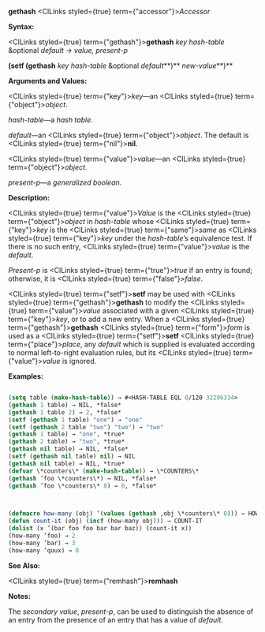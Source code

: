 **gethash** <ClLinks styled={true} term={"accessor"}><i>Accessor</i></ClLinks> 



**Syntax:** 



<ClLinks styled={true} term={"gethash"}><b>gethash</b></ClLinks> *key hash-table* &amp;optional *default → value, present-p* 



<!-- **(setf (gethash** *key hash-table* &amp;optional *default<ClLinks styled={true} term={"t"}><b>*)</b></ClLinks> *new-value***)**  -->
**(setf (gethash** *key hash-table* &amp;optional *default***)** *new-value***)** 



**Arguments and Values:** 



<ClLinks styled={true} term={"key"}><i>key</i></ClLinks>—an <ClLinks styled={true} term={"object"}><i>object</i></ClLinks>. 



*hash-table*—a *hash table*. 



*default*—an <ClLinks styled={true} term={"object"}><i>object</i></ClLinks>. The default is <ClLinks styled={true} term={"nil"}><b>nil</b></ClLinks>. 



<ClLinks styled={true} term={"value"}><i>value</i></ClLinks>—an <ClLinks styled={true} term={"object"}><i>object</i></ClLinks>. 



*present-p*—a *generalized boolean*. 



**Description:** 



<ClLinks styled={true} term={"value"}><i>Value</i></ClLinks> is the <ClLinks styled={true} term={"object"}><i>object</i></ClLinks> in *hash-table* whose <ClLinks styled={true} term={"key"}><i>key</i></ClLinks> is the <ClLinks styled={true} term={"same"}><i>same</i></ClLinks> as <ClLinks styled={true} term={"key"}><i>key</i></ClLinks> under the *hash-table*’s equivalence test. If there is no such entry, <ClLinks styled={true} term={"value"}><i>value</i></ClLinks> is the *default*. 



*Present-p* is <ClLinks styled={true} term={"true"}><i>true</i></ClLinks> if an entry is found; otherwise, it is <ClLinks styled={true} term={"false"}><i>false</i></ClLinks>. 



<ClLinks styled={true} term={"setf"}><b>setf</b></ClLinks> may be used with <ClLinks styled={true} term={"gethash"}><b>gethash</b></ClLinks> to modify the <ClLinks styled={true} term={"value"}><i>value</i></ClLinks> associated with a given <ClLinks styled={true} term={"key"}><i>key</i></ClLinks>, or to add a new entry. When a <ClLinks styled={true} term={"gethash"}><b>gethash</b></ClLinks> <ClLinks styled={true} term={"form"}><i>form</i></ClLinks> is used as a <ClLinks styled={true} term={"setf"}><b>setf</b></ClLinks> <ClLinks styled={true} term={"place"}><i>place</i></ClLinks>, any *default* which is supplied is evaluated according to normal left-to-right evaluation rules, but its <ClLinks styled={true} term={"value"}><i>value</i></ClLinks> is ignored. 



**Examples:**
```lisp

(setq table (make-hash-table)) → #<HASH-TABLE EQL 0/120 32206334> 
(gethash 1 table) → NIL, *false* 
(gethash 1 table 2) → 2, *false* 
(setf (gethash 1 table) "one") → "one" 
(setf (gethash 2 table "two") "two") → "two" 
(gethash 1 table) → "one", *true* 
(gethash 2 table) → "two", *true* 
(gethash nil table) → NIL, *false* 
(setf (gethash nil table) nil) → NIL 
(gethash nil table) → NIL, *true* 
(defvar \*counters\* (make-hash-table)) → \*COUNTERS\* 
(gethash ’foo \*counters\*) → NIL, *false* 
(gethash ’foo \*counters\* 0) → 0, *false* 



(defmacro how-many (obj) ‘(values (gethash ,obj \*counters\* 0))) → HOW-MANY 
(defun count-it (obj) (incf (how-many obj))) → COUNT-IT 
(dolist (x ’(bar foo foo bar bar baz)) (count-it x)) 
(how-many ’foo) → 2 
(how-many ’bar) → 3 
(how-many ’quux) → 0 

```
**See Also:** 



<ClLinks styled={true} term={"remhash"}><b>remhash</b></ClLinks> 



**Notes:** 



The *secondary value*, *present-p*, can be used to distinguish the absence of an entry from the presence of an entry that has a value of *default*. 



